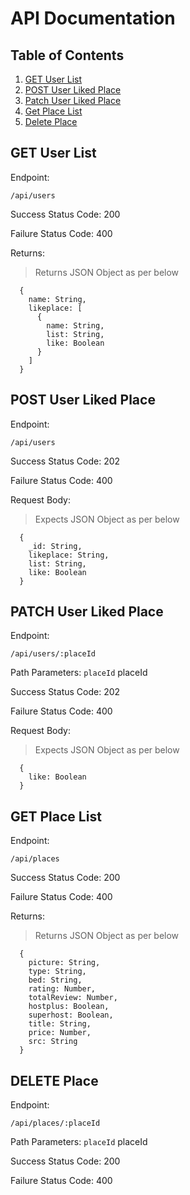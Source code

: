 # API Documentation

## Table of Contents

1. [GET User List](#get-user-list)
1. [POST User Liked Place](#post-user-liked-place)
1. [Patch User Liked Place](#patch-user-liked-place)
1. [Get Place List](#get-place-list)
1. [Delete Place](#delete-place)

## GET User List

Endpoint:
```
/api/users
```

Success Status Code: 200

Failure Status Code: 400

Returns:
> Returns JSON Object as per below
```
  {
    name: String,
    likeplace: [
      {
        name: String,
        list: String,
        like: Boolean
      }
    ]
  }
```


## POST User Liked Place

Endpoint:
```
/api/users
```

Success Status Code: 202

Failure Status Code: 400

Request Body:
> Expects JSON Object as per below

```
  {
    _id: String,
    likeplace: String,
    list: String,
    like: Boolean
  }
```

## PATCH User Liked Place

Endpoint:
```
/api/users/:placeId
```

Path Parameters: `placeId` placeId

Success Status Code: 202

Failure Status Code: 400

Request Body:
> Expects JSON Object as per below

```
  {
    like: Boolean
  }
```

## GET Place List

Endpoint:
```
/api/places
```

Success Status Code: 200

Failure Status Code: 400

Returns:
> Returns JSON Object as per below
```
  {
    picture: String,
    type: String,
    bed: String,
    rating: Number,
    totalReview: Number,
    hostplus: Boolean,
    superhost: Boolean,
    title: String,
    price: Number,
    src: String
  }
```

## DELETE Place

Endpoint:
```
/api/places/:placeId
```

Path Parameters: `placeId` placeId

Success Status Code: 200

Failure Status Code: 400
